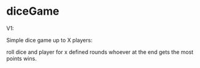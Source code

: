 # diceGame

V1:

Simple dice game up to X players:

roll dice and player for x defined rounds whoever at the end gets the most points wins.
